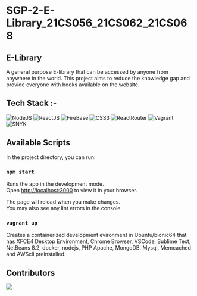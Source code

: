 # SGP-2-E-Library_21CS056_21CS062_21CS068

<!-- ## Description -->

<h2>E-Library</h2>

A general purpose E-library that can be accessed by anyone from anywhere in the world. This project aims to reduce the knowledge gap and provide everyone with books available on the website.


## Tech Stack :-

![NodeJS](https://img.shields.io/badge/nodejs-100000?style=for-the-badge&logo=node.js&logoColor=FFFFFF&labelColor=669f64&color=669f64)
![ReactJS](https://img.shields.io/badge/reactJS-100000?style=for-the-badge&logo=react&logoColor=00DAFF&labelColor=FFFFFF&color=FFFFFF)
![FireBase](https://img.shields.io/badge/firebase-100000?style=for-the-badge&logo=firebase&logoColor=FFFFFF&labelColor=ffcb2c&color=ffcb2c)
![CSS3](https://img.shields.io/badge/CSS3-1572B6?style=for-the-badge&logo=css3&logoColor=white)
![ReactRouter](https://img.shields.io/badge/react_router-100000?style=for-the-badge&logo=react-router&logoColor=FFFFFF&labelColor=d0021b&color=d0021b)
![Vagrant](https://img.shields.io/badge/vagrant-100000?style=for-the-badge&logo=vagrant&logoColor=white&labelColor=1563ff&color=1563ff)
![SNYK](https://img.shields.io/badge/snyk-100000?style=for-the-badge&logo=snyk&logoColor=white&labelColor=221f4a&color=221f4a)


## Available Scripts

In the project directory, you can run:

### `npm start`

Runs the app in the development mode.\
Open [http://localhost:3000](http://localhost:3000) to view it in your browser.

The page will reload when you make changes.\
You may also see any lint errors in the console.

### `vagrant up`

Creates a containerized development evironment in Ubuntu/bionic64 that has XFCE4 Desktop Environment, Chrome Browser, VSCode, Sublime Text, NetBeans 8.2, docker, nodejs, PHP Apache, MongoDB, Mysql, Memcached and AWScli preinstalled.

## Contributors 

<a href="https://github.com/Joyshah62/E-Library/">
  <img src="https://contrib.rocks/image?repo=Joyshah62/E-Library" />
</a>
